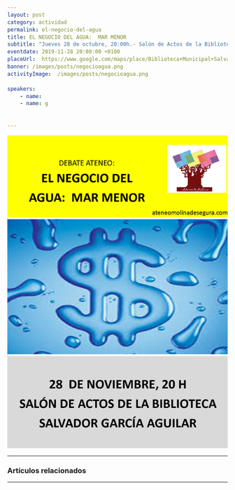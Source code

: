 ```yaml
---
layout: post
category: actividad
permalink: el-negocio-del-agua
title: EL NEGOCIO DEL AGUA:  MAR MENOR    
subtitle: "Jueves 28 de octubre, 20:00h.- Salón de Actos de la Biblioteca SALVADOR GARCÍA AGUILAR"
eventdate: 2019-11-28 20:00:00 +0100
placeUrl:  https://www.google.com/maps/place/Biblioteca+Municipal+Salvador+Garc%C3%ADa+Aguilar/@38.0580143,-1.2046854,15z/data=!4m2!3m1!1s0x0:0x7bb1faa78306d56b?sa=X&ved=2ahUKEwj3ubfk0LbiAhX7URUIHUmkDIUQ_BIwCnoECA4QCA
banner: /images/posts/negocioagua.png
activityImage:  /images/posts/negocioagua.png  
     
speakers:  
    - name: 
    - name: g
    

---
```


![cartel](/images/posts/negocioagua.png)  


***

### Artículos relacionados



***
